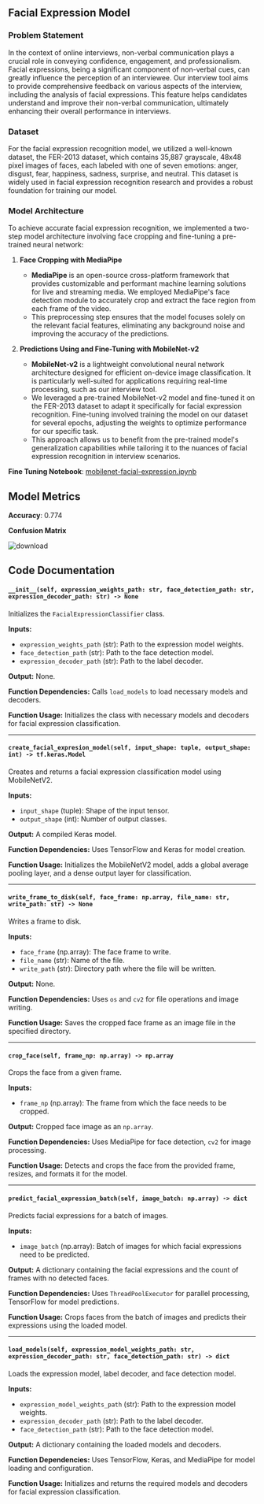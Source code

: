 ## Facial Expression Model

### Problem Statement
In the context of online interviews, non-verbal communication plays a crucial role in conveying confidence, engagement, and professionalism. Facial expressions, being a significant component of non-verbal cues, can greatly influence the perception of an interviewee. Our interview tool aims to provide comprehensive feedback on various aspects of the interview, including the analysis of facial expressions. This feature helps candidates understand and improve their non-verbal communication, ultimately enhancing their overall performance in interviews.

### Dataset
For the facial expression recognition model, we utilized a well-known dataset, the FER-2013 dataset, which contains 35,887 grayscale, 48x48 pixel images of faces, each labeled with one of seven emotions: anger, disgust, fear, happiness, sadness, surprise, and neutral. This dataset is widely used in facial expression recognition research and provides a robust foundation for training our model.

### Model Architecture
To achieve accurate facial expression recognition, we implemented a two-step model architecture involving face cropping and fine-tuning a pre-trained neural network:

1. **Face Cropping with MediaPipe**
   - **MediaPipe** is an open-source cross-platform framework that provides customizable and performant machine learning solutions for live and streaming media. We employed MediaPipe's face detection module to accurately crop and extract the face region from each frame of the video.
   - This preprocessing step ensures that the model focuses solely on the relevant facial features, eliminating any background noise and improving the accuracy of the predictions.

2. **Predictions Using and Fine-Tuning with MobileNet-v2**
   - **MobileNet-v2** is a lightweight convolutional neural network architecture designed for efficient on-device image classification. It is particularly well-suited for applications requiring real-time processing, such as our interview tool.
   - We leveraged a pre-trained MobileNet-v2 model and fine-tuned it on the FER-2013 dataset to adapt it specifically for facial expression recognition. Fine-tuning involved training the model on our dataset for several epochs, adjusting the weights to optimize performance for our specific task.
   - This approach allows us to benefit from the pre-trained model's generalization capabilities while tailoring it to the nuances of facial expression recognition in interview scenarios.


**Fine Tuning Notebook**: [mobilenet-facial-expression.ipynb](https://github.com/Qbitx6/MockMate/blob/doc(MIT-83)-facial-expression-documentation-intial/src/core/facial_expression/notebooks/mobilenet-facial-expression.ipynb)

## Model Metrics

**Accuracy**: 0.774

**Confusion Matrix**

![download](https://github.com/user-attachments/assets/0c6d2f11-7f1a-4767-a4db-0192925063d0)

## Code Documentation

#### `__init__(self, expression_weights_path: str, face_detection_path: str, expression_decoder_path: str) -> None`
Initializes the `FacialExpressionClassifier` class.

**Inputs:**
- `expression_weights_path` (str): Path to the expression model weights.
- `face_detection_path` (str): Path to the face detection model.
- `expression_decoder_path` (str): Path to the label decoder.

**Output:** None.

**Function Dependencies:** Calls `load_models` to load necessary models and decoders.

**Function Usage:** Initializes the class with necessary models and decoders for facial expression classification.

---

#### `create_facial_expresion_model(self, input_shape: tuple, output_shape: int) -> tf.keras.Model`
Creates and returns a facial expression classification model using MobileNetV2.

**Inputs:**
- `input_shape` (tuple): Shape of the input tensor.
- `output_shape` (int): Number of output classes.

**Output:** A compiled Keras model.

**Function Dependencies:** Uses TensorFlow and Keras for model creation.

**Function Usage:** Initializes the MobileNetV2 model, adds a global average pooling layer, and a dense output layer for classification.

---

#### `write_frame_to_disk(self, face_frame: np.array, file_name: str, write_path: str) -> None`
Writes a frame to disk.

**Inputs:**
- `face_frame` (np.array): The face frame to write.
- `file_name` (str): Name of the file.
- `write_path` (str): Directory path where the file will be written.

**Output:** None.

**Function Dependencies:** Uses `os` and `cv2` for file operations and image writing.

**Function Usage:** Saves the cropped face frame as an image file in the specified directory.

---

#### `crop_face(self, frame_np: np.array) -> np.array`
Crops the face from a given frame.

**Inputs:**
- `frame_np` (np.array): The frame from which the face needs to be cropped.

**Output:** Cropped face image as an `np.array`.

**Function Dependencies:** Uses MediaPipe for face detection, `cv2` for image processing.

**Function Usage:** Detects and crops the face from the provided frame, resizes, and formats it for the model.

---

#### `predict_facial_expression_batch(self, image_batch: np.array) -> dict`
Predicts facial expressions for a batch of images.

**Inputs:**
- `image_batch` (np.array): Batch of images for which facial expressions need to be predicted.

**Output:** A dictionary containing the facial expressions and the count of frames with no detected faces.

**Function Dependencies:** Uses `ThreadPoolExecutor` for parallel processing, TensorFlow for model predictions.

**Function Usage:** Crops faces from the batch of images and predicts their expressions using the loaded model.

---

#### `load_models(self, expression_model_weights_path: str, expression_decoder_path: str, face_detection_path: str) -> dict`
Loads the expression model, label decoder, and face detection model.

**Inputs:**
- `expression_model_weights_path` (str): Path to the expression model weights.
- `expression_decoder_path` (str): Path to the label decoder.
- `face_detection_path` (str): Path to the face detection model.

**Output:** A dictionary containing the loaded models and decoders.

**Function Dependencies:** Uses TensorFlow, Keras, and MediaPipe for model loading and configuration.

**Function Usage:** Initializes and returns the required models and decoders for facial expression classification.
